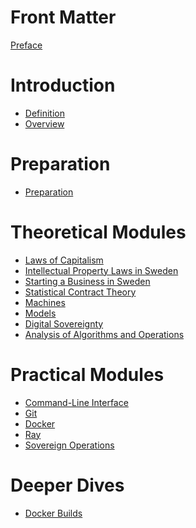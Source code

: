 # Front Matter

[Preface](./preface.md)

# Introduction

* [Definition](./definition.md)
* [Overview](./overview.md)

# Preparation

* [Preparation](./preparation.md)

# Theoretical Modules

* [Laws of Capitalism](./lawsOfCapitalism.md)
* [Intellectual Property Laws in Sweden](./ipLawsInSweden.md)
* [Starting a Business in Sweden](./businessInSweden.md)
* [Statistical Contract Theory](./statisticalContractTheory.md)
* [Machines](./machine.md)
* [Models](./model.md)
* [Digital Sovereignty](./digitalsov.md)
* [Analysis of Algorithms and Operations](./AoA_DPRAM.md)

# Practical Modules 

* [Command-Line Interface](./cli.md)
* [Git](./git.md)
* [Docker](./docker.md)
* [Ray](./ray.md)
* [Sovereign Operations](sovops.md)

<!---
--->
 # Deeper Dives

* [Docker Builds](./docker-ray-dev.md)

<!--


### THM.3

-->

